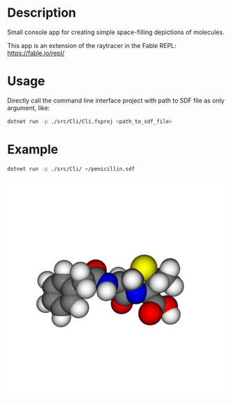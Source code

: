 # Description
Small console app for creating simple space-filling depictions of molecules.

This app is an extension of the raytracer in the Fable REPL: https://fable.io/repl/

# Usage
Directly call the command line interface project with path to SDF file as only argument, like:
```bash
dotnet run -p ./src/Cli/Cli.fsproj <path_to_sdf_file>
```

# Example
```bash
dotnet run -p ./src/Cli/ ~/penicillin.sdf
```
![penicllin](./penicillin.png)
